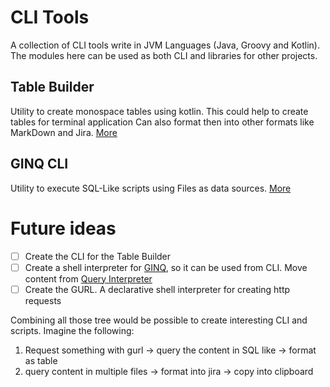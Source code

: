 # CLI Tools
A collection of CLI tools write in JVM Languages (Java, Groovy and Kotlin).
The modules here can be used as both CLI and libraries for other projects.

## Table Builder
Utility to create monospace tables using kotlin.
This could help to create tables for terminal application
Can also format then into other formats like MarkDown and Jira.
[More](table_builder)

## GINQ CLI
Utility to execute SQL-Like scripts using Files as data sources.
[More](ginq_cli)

# Future ideas
* [ ] Create the CLI for the Table Builder
* [ ] Create a shell interpreter for [GINQ](https://groovy-lang.org/using-ginq.html), so it can be used from CLI. Move content from [Query Interpreter](https://github.com/brunodles/AndroidShellUtils/tree/main/query_interpreter) 
* [ ] Create the GURL. A declarative shell interpreter for creating http requests

Combining all those tree would be possible to create interesting CLI and scripts.
Imagine the following:
1. Request something with gurl -> query the content in SQL like -> format as table
2. query content in multiple files -> format into jira -> copy into clipboard
